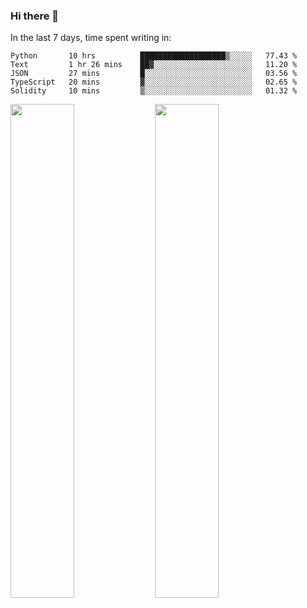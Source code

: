 ### Hi there 👋

In the last 7 days, time spent writing in:

<!--START_SECTION:waka-->
```text
Python       10 hrs          ███████████████████▒░░░░░   77.43 % 
Text         1 hr 26 mins    ██▓░░░░░░░░░░░░░░░░░░░░░░   11.20 % 
JSON         27 mins         █░░░░░░░░░░░░░░░░░░░░░░░░   03.56 % 
TypeScript   20 mins         ▓░░░░░░░░░░░░░░░░░░░░░░░░   02.65 % 
Solidity     10 mins         ▒░░░░░░░░░░░░░░░░░░░░░░░░   01.32 % 
```
<!--END_SECTION:waka-->

<img src="https://wakatime.com/share/@jimtje/5d0c92de-08f8-4a72-8f2f-6a9693d1e318.svg" width=45% height=45%> <img src="https://wakatime.com/share/@jimtje/501498ae-bda5-4da7-a89d-b40bcdd5556d.svg" width=45% height=45%>
